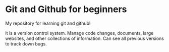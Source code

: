 # Git and Github for beginners

My repository for learning git and github!

it is a version control system. Manage code changes, documents, large websites, and other collections of information. Can see all previous versions to track down bugs.
